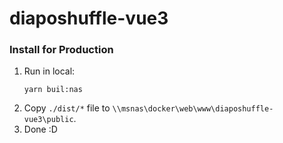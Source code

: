 # diaposhuffle-vue3

### Install for Production

1. Run in local:
    ```
    yarn buil:nas
    ```
1. Copy `./dist/*` file to `\\msnas\docker\web\www\diaposhuffle-vue3\public`.
1. Done :D
